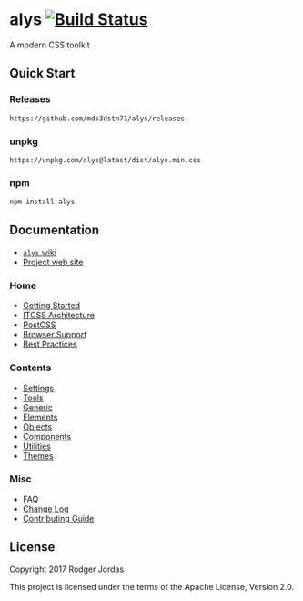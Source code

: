 # alys [![Build Status][badge]][ci]

[badge]: https://travis-ci.org/mds3dstn71/alys.svg?branch=master
[ci]: https://travis-ci.org/mds3dstn71/alys

A modern CSS toolkit

## Quick Start

### Releases

```fundamental
https://github.com/mds3dstn71/alys/releases
```

### unpkg

```fundamental
https://unpkg.com/alys@latest/dist/alys.min.css
```

### npm

```bash
npm install alys
```

## Documentation

- [`alys` wiki](https://github.com/mds3dstn71/alys/wiki)
- [Project web site](https://alys.netlify.com/docs)

### Home

* [Getting Started](https://github.com/mds3dstn71/alys/wiki#getting-started)
* [ITCSS Architecture](https://github.com/mds3dstn71/alys/wiki#inverted-triangle-itcss-architecture)
* [PostCSS](https://github.com/mds3dstn71/alys/wiki#postcss)
* [Browser Support](https://github.com/mds3dstn71/alys/wiki#browser-support)
* [Best Practices](https://github.com/mds3dstn71/alys/wiki#best-practices)

### Contents

* [Settings](https://github.com/mds3dstn71/alys/wiki/Settings)
* [Tools](https://github.com/mds3dstn71/alys/wiki/Tools)
* [Generic](https://github.com/mds3dstn71/alys/wiki/Generic)
* [Elements](https://github.com/mds3dstn71/alys/wiki/Elements)
* [Objects](https://github.com/mds3dstn71/alys/wiki/Objects)
* [Components](https://github.com/mds3dstn71/alys/wiki/Components)
* [Utilities](https://github.com/mds3dstn71/alys/wiki/Utilities)
* [Themes](https://github.com/mds3dstn71/alys/wiki/Themes)

### Misc

* [FAQ](https://github.com/mds3dstn71/alys/wiki/FAQ)
* [Change Log](https://github.com/mds3dstn71/alys/wiki/CHANGELOG)
* [Contributing Guide](https://github.com/mds3dstn71/alys/wiki/CONTRIBUTING)

## License

Copyright 2017 Rodger Jordas

This project is licensed under the terms of the Apache License, Version 2.0.
